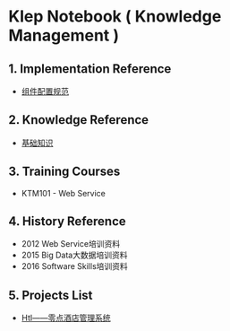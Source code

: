 # Klep Notebook \( Knowledge Management \)

## 1. Implementation Reference

* [组件配置规范](/environment/specifications/21component-spec.md)

## 2. Knowledge Reference

* [基础知识](/reference/basic-knowledge.md)

## 3. Training Courses

* KTM101 - Web Service

## 4. History Reference

* 2012 Web Service培训资料
* 2015 Big Data大数据培训资料
* 2016 Software Skills培训资料

## 5. Projects List

* [Htl——零点酒店管理系统](/projects/hotel-system.md)



